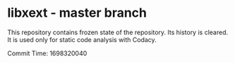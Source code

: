 # libxext - master branch

This repository contains frozen state of the repository.
Its history is cleared. It is used only for static code
analysis with Codacy.

Commit Time: 1698320040